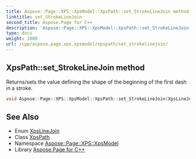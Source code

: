 ```yaml
---
title: Aspose::Page::XPS::XpsModel::XpsPath::set_StrokeLineJoin method
linktitle: set_StrokeLineJoin
second_title: Aspose.Page for C++
description: 'Aspose::Page::XPS::XpsModel::XpsPath::set_StrokeLineJoin method. Returns/sets the value defining the shape of the beginning of the first dash in a stroke in C++.'
type: docs
weight: 1800
url: /cpp/aspose.page.xps.xpsmodel/xpspath/set_strokelinejoin/
---
```

## XpsPath::set_StrokeLineJoin method


Returns/sets the value defining the shape of the beginning of the first dash in a stroke.

```cpp
void Aspose::Page::XPS::XpsModel::XpsPath::set_StrokeLineJoin(XpsLineJoin value)
```

## See Also

* Enum [XpsLineJoin](../../xpslinejoin/)
* Class [XpsPath](../)
* Namespace [Aspose::Page::XPS::XpsModel](../../)
* Library [Aspose.Page for C++](../../../)
